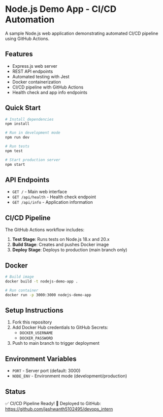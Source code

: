 # Node.js Demo App - CI/CD Automation

A sample Node.js web application demonstrating automated CI/CD pipeline using GitHub Actions.

## Features

- Express.js web server
- REST API endpoints
- Automated testing with Jest
- Docker containerization
- CI/CD pipeline with GitHub Actions
- Health check and app info endpoints

## Quick Start

```bash
# Install dependencies
npm install

# Run in development mode
npm run dev

# Run tests
npm test

# Start production server
npm start
```

## API Endpoints

- `GET /` - Main web interface
- `GET /api/health` - Health check endpoint
- `GET /api/info` - Application information

## CI/CD Pipeline

The GitHub Actions workflow includes:

1. **Test Stage**: Runs tests on Node.js 18.x and 20.x
2. **Build Stage**: Creates and pushes Docker image
3. **Deploy Stage**: Deploys to production (main branch only)

## Docker

```bash
# Build image
docker build -t nodejs-demo-app .

# Run container
docker run -p 3000:3000 nodejs-demo-app
```

## Setup Instructions

1. Fork this repository
2. Add Docker Hub credentials to GitHub Secrets:
   - `DOCKER_USERNAME`
   - `DOCKER_PASSWORD`
3. Push to main branch to trigger deployment

## Environment Variables

- `PORT` - Server port (default: 3000)
- `NODE_ENV` - Environment mode (development/production)

## Status

✅ CI/CD Pipeline Ready!
🚀 Deployed to GitHub: https://github.com/jashwanth5102495/devops_intern